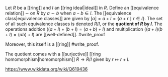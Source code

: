 Let $R$ be a [[ring]] and $I$ an [[ring ideal|ideal]] in $R$. Define an [[equivalence relation]] $\sim$ on $R$ by $a\sim b$ when $a-b \in I$. The [[equivalence class|equivalence classes]] are given by $[a] = a+ I = \{a+r \mid r\in I\}$. The set of all such equivalence classes is denoted $R/I$, or the **quotient of $R$ by $I$**.  The operations addition ($(a+I)+ (b+I) = (a+b)+I$) and multiplication ($(a+I)(b+I) = (ab)+I$) are [[well-defined]]. #write_proof 

Moreover, this itself is a [[ring]] #write_proof.

The quotient comes with a [[surjective]] [[ring homomorphism|homomorphism]] $R\to R/I$ given by $r\mapsto r+I$.

https://www.wikidata.org/wiki/Q619436